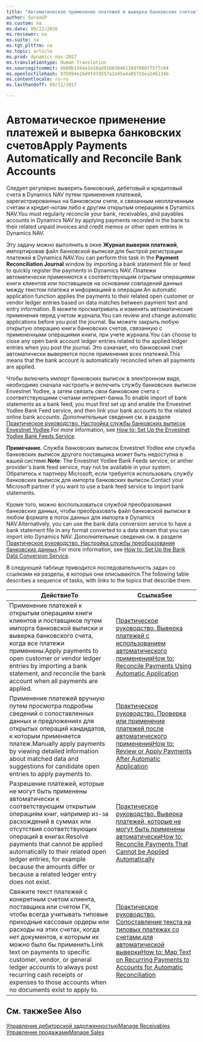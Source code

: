 ```yaml
---
title: "Автоматическое применение платежей и выверка банковских счетов"
author: SorenGP
ms.custom: na
ms.date: 09/22/2016
ms.reviewer: na
ms.suite: na
ms.tgt_pltfrm: na
ms.topic: article
ms.prod: dynamics-nav-2017
ms.translationtype: Human Translation
ms.sourcegitcommit: 6b60b1344a1e18ad91863046110df880f75f7c04
ms.openlocfilehash: 975994e16d9fd7d557a2a95a4a05715ea246134b
ms.contentlocale: ru-ru
ms.lasthandoff: 09/11/2017

---
```


# <a name="apply-payments-automatically-and-reconcile-bank-accounts"></a><span data-ttu-id="b2c61-102">Автоматическое применение платежей и выверка банковских счетов</span><span class="sxs-lookup"><span data-stu-id="b2c61-102">Apply Payments Automatically and Reconcile Bank Accounts</span></span>
<span data-ttu-id="b2c61-103">Следует регулярно выверять банковский, дебетовый и кредитовый счета в Dynamics NAV путем применения платежей, зарегистрированных на банковском счете, к связанным неоплаченным счетам и кредит-нотам либо к другим открытым операциям в Dynamics NAV.</span><span class="sxs-lookup"><span data-stu-id="b2c61-103">You must regularly reconcile your bank, receivables, and payables accounts in Dynamics NAV by applying payments recorded in the bank to their related unpaid invoices and credit memos or other open entries in Dynamics NAV.</span></span>

<span data-ttu-id="b2c61-104">Эту задачу можно выполнить в окне **Журнал выверки платежей**, импортировав файл банковской выписки для быстрой регистрации платежей в Dynamics NAV.</span><span class="sxs-lookup"><span data-stu-id="b2c61-104">You can perform this task in the **Payment Reconciliation Journal** window by importing a bank statement file or feed to quickly register the payments in Dynamics NAV.</span></span> <span data-ttu-id="b2c61-105">Платежи автоматически применяются к соответствующим отрытым операциями книги клиентов или поставщиков на основании совпадений данных между текстом платежа и информацией в операции.</span><span class="sxs-lookup"><span data-stu-id="b2c61-105">An automatic application function applies the payments to their related open customer or vendor ledger entries based on data matches between payment text and entry information.</span></span> <span data-ttu-id="b2c61-106">В можете просматривать и изменять автоматические применения перед учетом журнала.</span><span class="sxs-lookup"><span data-stu-id="b2c61-106">You can review and change automatic applications before you post the journal.</span></span> <span data-ttu-id="b2c61-107">Вы можете закрыть любую открытую операцию книги банковских счетов, связанную с примененными операциями книги, при учете журнала.</span><span class="sxs-lookup"><span data-stu-id="b2c61-107">You can choose to close any open bank account ledger entries related to the applied ledger entries when you post the journal.</span></span> <span data-ttu-id="b2c61-108">Это означает, что банковский счет автоматически выверяется после применения всех платежей.</span><span class="sxs-lookup"><span data-stu-id="b2c61-108">This means that the bank account is automatically reconciled when all payments are applied.</span></span>

<span data-ttu-id="b2c61-109">Чтобы включить импорт банковских выписок в электронном виде, необходимо сначала настроить и включить службу банковских выписок Envestnet Yodlee, а затем связать свои банковские счета с соответствующими счетами интернет-банка.</span><span class="sxs-lookup"><span data-stu-id="b2c61-109">To enable import of bank statements as a bank feed, you must first set up and enable the Envestnet Yodlee Bank Feed service, and then link your bank accounts to the related online bank accounts.</span></span> <span data-ttu-id="b2c61-110">Дополнительные сведения см. в разделе [Практическое руководство. Настройка службы банковских выписок Envestnet Yodlee](bank-how-setup-bank-statement-service.md).</span><span class="sxs-lookup"><span data-stu-id="b2c61-110">For more information, see [How to: Set Up the Envestnet Yodlee Bank Feeds Service](bank-how-setup-bank-statement-service.md).</span></span>

<span data-ttu-id="b2c61-111">**Примечание**. Служба банковских выписок Envestnet Yodlee или служба банковских выписок другого поставщика может быть недоступна в вашей системе.</span><span class="sxs-lookup"><span data-stu-id="b2c61-111">**Note**: The Envestnet Yodlee Bank Feeds service, or anther provider's bank feed service, may not be available in your system.</span></span> <span data-ttu-id="b2c61-112">Обратитесь к партнеру Microsoft, если требуется использовать службу банковских выписок для импорта банковских выписок.</span><span class="sxs-lookup"><span data-stu-id="b2c61-112">Contact your Microsoft partner if you want to use a bank feed service to import bank statements.</span></span>

<span data-ttu-id="b2c61-113">Кроме того, можно воспользоваться службой преобразования банковских данных, чтобы преобразовать файл банковской выписки в любом формате в поток данных для импорта в Dynamics NAV.</span><span class="sxs-lookup"><span data-stu-id="b2c61-113">Alternatively, you can use the bank data conversion service to have a bank statement file in any format converted to a data stream that you can import into Dynamics NAV.</span></span> <span data-ttu-id="b2c61-114">Дополнительные сведения см. в разделе [Практическое руководство. Настройка службы преобразования банковских данных](bank-how-setup-bank-data-conversion-service.md).</span><span class="sxs-lookup"><span data-stu-id="b2c61-114">For more information, see [How to: Set Up the Bank Data Conversion Service](bank-how-setup-bank-data-conversion-service.md).</span></span>

<span data-ttu-id="b2c61-115">В следующей таблице приводится последовательность задач со ссылками на разделы, в которых они описываются.</span><span class="sxs-lookup"><span data-stu-id="b2c61-115">The following table describes a sequence of tasks, with links to the topics that describe them.</span></span>

|<span data-ttu-id="b2c61-116">Действие</span><span class="sxs-lookup"><span data-stu-id="b2c61-116">To</span></span> |<span data-ttu-id="b2c61-117">Ссылка</span><span class="sxs-lookup"><span data-stu-id="b2c61-117">See</span></span> |
|---|----|
|<span data-ttu-id="b2c61-118">Применение платежей к открытым операциям книги клиентов и поставщиков путем импорта банковской выписки и выверка банковского счета, когда все платежи применены.</span><span class="sxs-lookup"><span data-stu-id="b2c61-118">Apply payments to open customer or vendor ledger entries by importing a bank statement, and reconcile the bank account when all payments are applied.</span></span> | [<span data-ttu-id="b2c61-119">Практическое руководство. Выверка платежей с использованием автоматического применения</span><span class="sxs-lookup"><span data-stu-id="b2c61-119">How to: Reconcile Payments Using Automatic Application</span></span>](receivables-how-reconcile-payments-auto-application.md) |
|<span data-ttu-id="b2c61-120">Применение платежей вручную путем просмотра подробны сведений о сопоставленных данных и предложениях для открытых операций кандидатов, к которым применяется платеж.</span><span class="sxs-lookup"><span data-stu-id="b2c61-120">Manually apply payments by viewing detailed information about matched data and suggestions for candidate open entries to apply payments to.</span></span> | [<span data-ttu-id="b2c61-121">Практическое руководство. Проверка или применение платежей после автоматического применения</span><span class="sxs-lookup"><span data-stu-id="b2c61-121">How to: Review or Apply Payments After Automatic Application</span></span>](receivables-how-review-apply-payments-auto-application.md)
|<span data-ttu-id="b2c61-122">Разрешение платежей, которые не могут быть применены автоматически к соответствующим открытым операциям книг, например из-за расхождений в суммах или отсутствия соответствующих операций в книгах.</span><span class="sxs-lookup"><span data-stu-id="b2c61-122">Resolve payments that cannot be applied automatically to their related open ledger entries, for example because the amounts differ or because a related ledger entry does not exist.</span></span> | [<span data-ttu-id="b2c61-123">Практическое руководство. Выверка платежей, которые не могут быть применены автоматически</span><span class="sxs-lookup"><span data-stu-id="b2c61-123">How to: Reconcile Payments That Cannot be Applied Automatically</span></span>](receivables-how-reconcile-payments-cannot-apply-auto.md)
|<span data-ttu-id="b2c61-124">Свяжите текст платежей с конкретным счетом клиента, поставщика или счетом ГК, чтобы всегда учитывать типовые приходные кассовые ордеры или расходы на этих счетах, когда нет документов, к которым их можно было бы применить.</span><span class="sxs-lookup"><span data-stu-id="b2c61-124">Link text on payments to specific customer, vendor, or general ledger accounts to always post recurring cash receipts or expenses to those accounts when no documents exist to apply to.</span></span>| [<span data-ttu-id="b2c61-125">Практическое руководство. Сопоставление текста на типовых платежах со счетами для автоматической выверки</span><span class="sxs-lookup"><span data-stu-id="b2c61-125">How to: Map Text on Recurring Payments to Accounts for Automatic Reconciliation</span></span>](receivables-how-map-text-recurring-payments-accounts-auto-reconcilliation.md)|

## <a name="see-also"></a><span data-ttu-id="b2c61-126">См. также</span><span class="sxs-lookup"><span data-stu-id="b2c61-126">See Also</span></span>
[<span data-ttu-id="b2c61-127">Управление дебиторской задолженностью</span><span class="sxs-lookup"><span data-stu-id="b2c61-127">Manage Receivables</span></span>](receivables-manage-receivables.md)  
[<span data-ttu-id="b2c61-128">Управление продажами</span><span class="sxs-lookup"><span data-stu-id="b2c61-128">Manage Sales</span></span>](sales-manage-sales.md)

